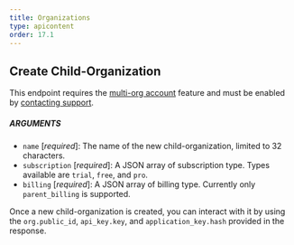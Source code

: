 ```yaml
---
title: Organizations
type: apicontent
order: 17.1
---
```


## Create Child-Organization

This endpoint requires the [multi-org account](/account_management/multi_organization) feature and must be enabled by [contacting support](/help).

##### ARGUMENTS

* `name` [*required*]:
    The name of the new child-organization, limited to 32 characters.
* `subscription` [*required*]:
    A JSON array of subscription type. Types available are `trial`, `free`, and `pro`.
* `billing` [*required*]:
    A JSON array of billing type. Currently only `parent_billing` is supported.

Once a new child-organization is created, you can interact with it by using the `org.public_id`, `api_key.key`, and `application_key.hash` provided in the response.
